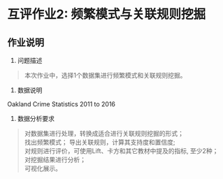 # 互评作业2: 频繁模式与关联规则挖掘
## 作业说明
1. 问题描述
> 本次作业中，选择1个数据集进行频繁模式和关联规则挖掘。

1. 数据说明

Oakland Crime Statistics 2011 to 2016  

1. 数据分析要求
> 对数据集进行处理，转换成适合进行关联规则挖掘的形式；  
找出频繁模式； 
导出关联规则，计算其支持度和置信度;  
对规则进行评价，可使用Lift、卡方和其它教材中提及的指标, 至少2种；  
对挖掘结果进行分析；  
可视化展示。

